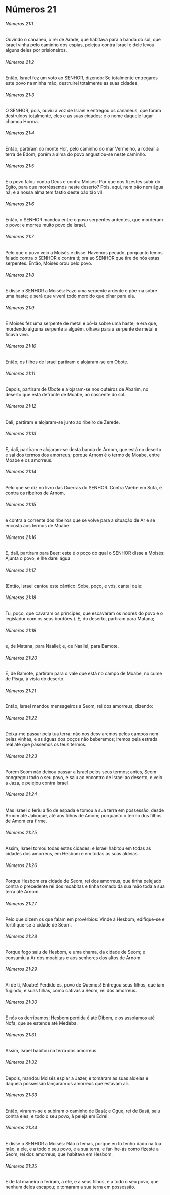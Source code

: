 # Números 21

###### Números 21:1

Ouvindo o cananeu, o rei de Arade, que habitava para a banda do sul, que Israel vinha pelo caminho dos espias, pelejou contra Israel e dele levou alguns deles por prisioneiros.

###### Números 21:2

Então, Israel fez um voto ao SENHOR, dizendo: Se totalmente entregares este povo na minha mão, destruirei totalmente as suas cidades.

###### Números 21:3

O SENHOR, pois, ouviu a voz de Israel e entregou os cananeus, que foram destruídos totalmente, eles e as suas cidades; e o nome daquele lugar chamou Horma.

###### Números 21:4

Então, partiram do monte Hor, pelo caminho do mar Vermelho, a rodear a terra de Edom; porém a alma do povo angustiou-se neste caminho.

###### Números 21:5

E o povo falou contra Deus e contra Moisés: Por que nos fizestes subir do Egito, para que morrêssemos neste deserto? Pois, aqui, nem pão nem água há; e a nossa alma tem fastio deste pão tão vil.

###### Números 21:6

Então, o SENHOR mandou entre o povo serpentes ardentes, que morderam o povo; e morreu muito povo de Israel.

###### Números 21:7

Pelo que o povo veio a Moisés e disse: Havemos pecado, porquanto temos falado contra o SENHOR e contra ti; ora ao SENHOR que tire de nós estas serpentes. Então, Moisés orou pelo povo.

###### Números 21:8

E disse o SENHOR a Moisés: Faze uma serpente ardente e põe-na sobre uma haste; e será que viverá todo mordido que olhar para ela.

###### Números 21:9

E Moisés fez uma serpente de metal e pô-la sobre uma haste; e era que, mordendo alguma serpente a alguém, olhava para a serpente de metal e ficava vivo.

###### Números 21:10

Então, os filhos de Israel partiram e alojaram-se em Obote.

###### Números 21:11

Depois, partiram de Obote e alojaram-se nos outeiros de Abarim, no deserto que está defronte de Moabe, ao nascente do sol.

###### Números 21:12

Dali, partiram e alojaram-se junto ao ribeiro de Zerede.

###### Números 21:13

E, dali, partiram e alojaram-se desta banda de Arnom, que está no deserto e sai dos termos dos amorreus; porque Arnom é o termo de Moabe, entre Moabe e os amorreus.

###### Números 21:14

Pelo que se diz no livro das Guerras do SENHOR: Contra Vaebe em Sufa, e contra os ribeiros de Arnom,

###### Números 21:15

e contra a corrente dos ribeiros que se volve para a situação de Ar e se encosta aos termos de Moabe.

###### Números 21:16

E, dali, partiram para Beer; este é o poço do qual o SENHOR disse a Moisés: Ajunta o povo, e lhe darei água

###### Números 21:17

(Então, Israel cantou este cântico: Sobe, poço, e vós, cantai dele:

###### Números 21:18

Tu, poço, que cavaram os príncipes, que escavaram os nobres do povo e o legislador com os seus bordões.). E, do deserto, partiram para Matana;

###### Números 21:19

e, de Matana, para Naaliel; e, de Naaliel, para Bamote.

###### Números 21:20

E, de Bamote, partiram para o vale que está no campo de Moabe, no cume de Pisga, à vista do deserto.

###### Números 21:21

Então, Israel mandou mensageiros a Seom, rei dos amorreus, dizendo:

###### Números 21:22

Deixa-me passar pela tua terra; não nos desviaremos pelos campos nem pelas vinhas, e as águas dos poços não beberemos; iremos pela estrada real até que passemos os teus termos.

###### Números 21:23

Porém Seom não deixou passar a Israel pelos seus termos; antes, Seom congregou todo o seu povo, e saiu ao encontro de Israel ao deserto, e veio a Jaza, e pelejou contra Israel.

###### Números 21:24

Mas Israel o feriu a fio de espada e tomou a sua terra em possessão, desde Arnom até Jaboque, até aos filhos de Amom; porquanto o termo dos filhos de Amom era firme.

###### Números 21:25

Assim, Israel tomou todas estas cidades; e Israel habitou em todas as cidades dos amorreus, em Hesbom e em todas as suas aldeias.

###### Números 21:26

Porque Hesbom era cidade de Seom, rei dos amorreus, que tinha pelejado contra o precedente rei dos moabitas e tinha tomado da sua mão toda a sua terra até Arnom.

###### Números 21:27

Pelo que dizem os que falam em provérbios: Vinde a Hesbom; edifique-se e fortifique-se a cidade de Seom.

###### Números 21:28

Porque fogo saiu de Hesbom, e uma chama, da cidade de Seom; e consumiu a Ar dos moabitas e aos senhores dos altos de Arnom.

###### Números 21:29

Ai de ti, Moabe! Perdido és, povo de Quemos! Entregou seus filhos, que iam fugindo, e suas filhas, como cativas a Seom, rei dos amorreus.

###### Números 21:30

E nós os derribamos; Hesbom perdida é até Dibom, e os assolamos até Nofa, que se estende até Medeba.

###### Números 21:31

Assim, Israel habitou na terra dos amorreus.

###### Números 21:32

Depois, mandou Moisés espiar a Jazer, e tomaram as suas aldeias e daquela possessão lançaram os amorreus que estavam ali.

###### Números 21:33

Então, viraram-se e subiram o caminho de Basã; e Ogue, rei de Basã, saiu contra eles, e todo o seu povo, à peleja em Edrei.

###### Números 21:34

E disse o SENHOR a Moisés: Não o temas, porque eu to tenho dado na tua mão, a ele, e a todo o seu povo, e a sua terra, e far-lhe-ás como fizeste a Seom, rei dos amorreus, que habitava em Hesbom.

###### Números 21:35

E de tal maneira o feriram, a ele, e a seus filhos, e a todo o seu povo, que nenhum deles escapou; e tomaram a sua terra em possessão.

